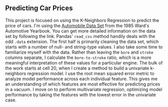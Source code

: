 ## Predicting Car Prices

This project is focused on using the K-Neighbors Regression to predict the price of cars. I'm using the [Automobile Data Set](https://archive.ics.uci.edu/ml/datasets/automobile) from the 1985 Ward's Automotive Yearbook. You can get more detailed information on the data set by following the link. Pandas' `read_csv` method handily deals with the odd `.data` extension.
The first half is primarily cleaning the data set, which starts with a number of null- and string-type values. I also take some time to familiarize myself with the data. Rather than leaving the `bore` and `stroke` columns separate, I calculate the `bore-to-stroke` ratio, which is a more meaningful interpretation of these values for a particular engine.
The bulk of the work starts at cell 20, when I create a method to build a univariate k-neighbors regression model. I use the root mean squared error metric to analyze model performance across each individual feature. This gives me an understanding of which features are most effective for predicting prices in a vacuum. I move on to perform multivariate regression, optimizing model performance by taking the features with the lowest error in the univariate case. 
